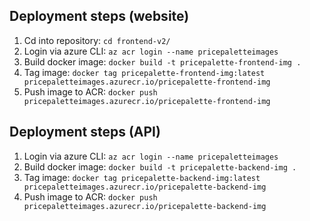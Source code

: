 ## Deployment steps (website)
1. Cd into repository: `cd frontend-v2/`
2. Login via azure CLI: `az acr login --name pricepaletteimages`
3. Build docker image: `docker build -t pricepalette-frontend-img .`
4. Tag image: `docker tag pricepalette-frontend-img:latest pricepaletteimages.azurecr.io/pricepalette-frontend-img`
5. Push image to ACR: `docker push pricepaletteimages.azurecr.io/pricepalette-frontend-img`


## Deployment steps (API)

1. Login via azure CLI: `az acr login --name pricepaletteimages`
2. Build docker image: `docker build -t pricepalette-backend-img .`
3. Tag image: `docker tag pricepalette-backend-img:latest pricepaletteimages.azurecr.io/pricepalette-backend-img`
4. Push image to ACR: `docker push pricepaletteimages.azurecr.io/pricepalette-backend-img`
